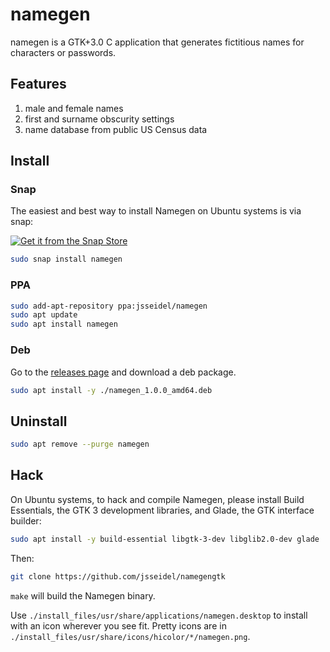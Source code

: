 # namegen
namegen is a GTK+3.0 C application that generates fictitious names for characters or passwords.

## Features
1. male and female names
1. first and surname obscurity settings
1. name database from public US Census data

## Install

### Snap

The easiest and best way to install Namegen on Ubuntu systems is via snap:

[![Get it from the Snap Store](https://snapcraft.io/static/images/badges/en/snap-store-white.svg)](https://snapcraft.io/namegen)

```bash
sudo snap install namegen
```

### PPA

```bash
sudo add-apt-repository ppa:jsseidel/namegen
sudo apt update
sudo apt install namegen
```

### Deb

Go to the [releases page](https://github.com/jsseidel/namegengtk/releases) and
download a deb package.

```bash
sudo apt install -y ./namegen_1.0.0_amd64.deb
```

## Uninstall

```bash
sudo apt remove --purge namegen
```

## Hack

On Ubuntu systems, to hack and compile Namegen, please install Build
Essentials, the GTK 3 development libraries, and Glade, the GTK interface
builder:

```bash
sudo apt install -y build-essential libgtk-3-dev libglib2.0-dev glade
```

Then:

```bash
git clone https://github.com/jsseidel/namegengtk
```

`make` will build the Namegen binary.

Use `./install_files/usr/share/applications/namegen.desktop` to install with an
icon wherever you see fit. Pretty icons are in
`./install_files/usr/share/icons/hicolor/*/namegen.png`.

